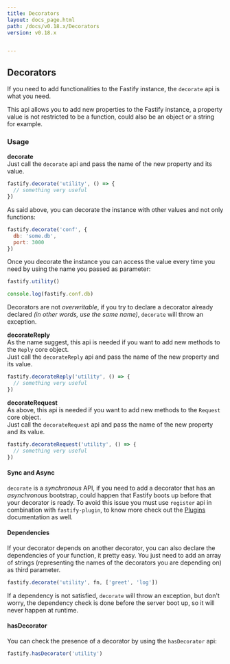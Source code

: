 ```yaml
---
title: Decorators
layout: docs_page.html
path: /docs/v0.18.x/Decorators
version: v0.18.x


---
```


## Decorators

If you need to add functionalities to the Fastify instance, the `decorate` api is what you need.

This api allows you to add new properties to the Fastify instance, a property value is not restricted to be a function, could also be an object or a string for example.

<a name="usage"></a>
### Usage
<a name="decorate"></a>
**decorate**  
Just call the `decorate` api and pass the name of the new property and its value.
```js
fastify.decorate('utility', () => {
  // something very useful
})
```
As said above, you can decorate the instance with other values and not only functions:
```js
fastify.decorate('conf', {
  db: 'some.db',
  port: 3000
})
```
Once you decorate the instance you can access the value every time you need by using the name you passed as parameter:
```js
fastify.utility()

console.log(fastify.conf.db)
```
Decorators are not *overwritable*, if you try to declare a decorator already declared *(in other words, use the same name)*, `decorate` will throw an exception.

<a name="decorate-reply"></a>
**decorateReply**  
As the name suggest, this api is needed if you want to add new methods to the `Reply` core object.  
Just call the `decorateReply` api and pass the name of the new property and its value.
```js
fastify.decorateReply('utility', () => {
  // something very useful
})
```

<a name="decorate-request"></a>
**decorateRequest**  
As above, this api is needed if you want to add new methods to the `Request` core object.  
Just call the `decorateRequest` api and pass the name of the new property and its value.
```js
fastify.decorateRequest('utility', () => {
  // something very useful
})
```

<a name="sync-async"></a>
#### Sync and Async
`decorate` is a *synchronous* API, if you need to add a decorator that has an *asynchronous* bootstrap, could happen that Fastify boots up before that your decorator is ready. To avoid this issue you must use `register` api in combination with `fastify-plugin`, to know more check out the [Plugins](/docs/v0.18.x/Plugins) documentation as well.

<a name="dependencies"></a>
#### Dependencies
If your decorator depends on another decorator, you can also declare the dependencies of your function, it pretty easy. You just need to add an array of strings (representing the names of the decorators you are depending on) as third parameter.
```js
fastify.decorate('utility', fn, ['greet', 'log'])
```

If a dependency is not satisfied, `decorate` will throw an exception, but don't worry, the dependency check is done before the server boot up, so it will never happen at runtime.

<a name="has-decorator"></a>
#### hasDecorator
You can check the presence of a decorator by using the `hasDecorator` api:
```js
fastify.hasDecorator('utility')
```
